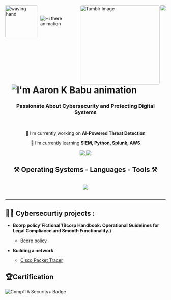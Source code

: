 <img align="right" src="https://visitor-badge.laobi.icu/badge?page_id=Aaroncode72.Aaroncode72" />

<!-- Tumblr GIF -->
  <img align="right" src="https://github.com/user-attachments/assets/b90c1ae1-18e9-41df-a6e1-60a585a10c8e" alt="Tumblr Image" width="250" style="border-radius: 5px;" />
</div>

  <!-- Waving Hand and Animated Hi there -->
  <div style="display: flex; align-items: center;">
    <img src="https://github.com/user-attachments/assets/7b74a85b-ae24-4f16-b795-87f63eeadcbc" alt="waving-hand" width="100" />
    <img src="https://readme-typing-svg.herokuapp.com/?font=Righteous&size=35&center=false&vCenter=true&width=200&height=70&duration=2000&lines=Hi+there!" alt="Hi there animation" style="margin-left: 10px;" />
  </div>

  <!-- Typing Text for Name -->
  <h1 style="margin: 0; padding-left: 20px;">
    <img src="https://readme-typing-svg.herokuapp.com/?font=Righteous&size=35&center=true&vCenter=true&width=500&height=70&duration=4000&lines=I'm+Aaron+K+Babu!;" alt="I'm Aaron K Babu animation" />
  </h1>
<h3 align="center">Passionate About Cybersecurity and Protecting Digital Systems </h3>

<br/>

<div align="center">
 
 🔭 I’m currently working on **AI-Powered Threat Detection**
 
 🌱 I’m currently learning **SIEM, Python, Splunk, AWS**

 </div>
 
<div align="center"> 
  <a href="[Aaron:k.Babu.Aaroncode95@gmail.com](https://mail.google.com/mail/u/0/?tab=rm&ogbl#inbox?compose=CllgCJqTfrGfSKPgWqNGXnMCtmZTdKZwJCBGtMnSnvdFsMcBnnVfGGBhlwWhSvSZBRhsrncqpPg)">
    <img src="https://img.shields.io/badge/Gmail-333333?style=for-the-badge&logo=gmail&logoColor=red" />
  </a>
  <a href="https://www.linkedin.com/in/aaron-k-babu-0b2001280/" target="_blank">
    <img src="https://img.shields.io/badge/LinkedIn-0077B5?style=for-the-badge&logo=linkedin&logoColor=white" target="_blank" />
  </a>
 
</div>

<h2 align="center">⚒️ Operating Systems - Languages - Tools ⚒️</h2>
<br/>
<div align="center">
    <img src="https://skillicons.dev/icons?i=windows,linux,ubuntu,kali,python,git,r" />
</div>

<br/>
<hr/>
<h2>👨‍💻 Cybersecurtiy projects :</h2>

- <b>Bcorp policy'Fictional'(Bcorp Handbook: Operational Guidelines for Legal Compliance and Smooth Functionality.)</b>
     
  - [Bcorp policy]( https://aaroncode72.github.io/)
- <b>Building a network</b>
  - [Cisco Packet Tracer](https://github.com/Aaroncode72/Aaroncode72.github.io/blob/main/README.md) <b><i></b></i>

<h2>🏆Certification</h2>
  <div align="left">
    <img src="https://img.shields.io/badge/CompTIA-Security%2B-red?logo=comptia&logoColor=white&style=for-the-badge" alt="CompTIA Security+ Badge" />
</div>

  

<!--
**Aaroncode72/Aaroncode72** is a ✨ _special_ ✨ repository because its `README.md` (this file) appears on your GitHub profile.

Here are some ideas to get you started:

- 🔭 I’m currently working on ...
- 🌱 I’m currently learning ...
- 👯 I’m looking to collaborate on ...
- 🤔 I’m looking for help with ...
- 💬 Ask me about ...
- 📫 How to reach me: ...
- 😄 Pronouns: ...
- ⚡ Fun fact: ...
-->
